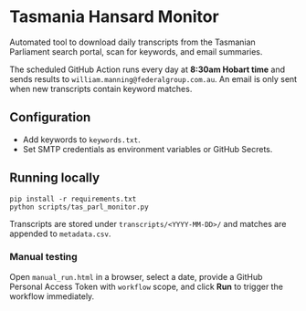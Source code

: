 # Tasmania Hansard Monitor

Automated tool to download daily transcripts from the Tasmanian Parliament search portal, scan for keywords, and email summaries.

The scheduled GitHub Action runs every day at **8:30am Hobart time** and sends results to `william.manning@federalgroup.com.au`. An email is only sent when new transcripts contain keyword matches.

## Configuration
- Add keywords to `keywords.txt`.
- Set SMTP credentials as environment variables or GitHub Secrets.

## Running locally
```
pip install -r requirements.txt
python scripts/tas_parl_monitor.py
```

Transcripts are stored under `transcripts/<YYYY-MM-DD>/` and matches are appended to `metadata.csv`.

### Manual testing
Open `manual_run.html` in a browser, select a date, provide a GitHub Personal Access Token with `workflow` scope, and click **Run** to trigger the workflow immediately.
